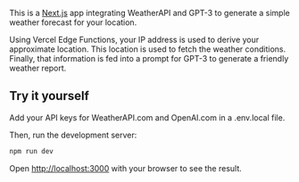 This is a [Next.js](https://nextjs.org/) app integrating WeatherAPI and GPT-3 to generate a simple weather forecast for your location.

Using Vercel Edge Functions, your IP address is used to derive your approximate location. This location is used to fetch the weather conditions. Finally, that information is fed into a prompt for GPT-3 to generate a friendly weather report.

## Try it yourself

Add your API keys for WeatherAPI.com and OpenAI.com in a .env.local file.

Then, run the development server:

```bash
npm run dev
```

Open [http://localhost:3000](http://localhost:3000) with your browser to see the result.
